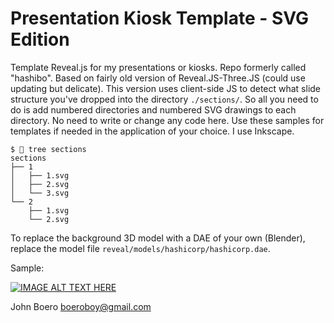 # Presentation Kiosk Template - SVG Edition
Template Reveal.js for my presentations or kiosks. Repo formerly called "hashibo". Based on fairly old version of Reveal.JS-Three.JS (could use updating but delicate). This version uses client-side JS to detect what slide structure you've dropped into the directory `./sections/`. So all you need to do is add numbered directories and numbered SVG drawings to each directory.  No need to write or change any code here.  Use these samples for templates if needed in the application of your choice.  I use Inkscape.

```
$  tree sections
sections
├── 1
│   ├── 1.svg
│   ├── 2.svg
│   └── 3.svg
└── 2
    ├── 1.svg
    └── 2.svg
```
To replace the background 3D model with a DAE of your own (Blender), replace the model file `reveal/models/hashicorp/hashicorp.dae`.

Sample:

[![IMAGE ALT TEXT HERE](https://img.youtube.com/vi/B56IL7125xM/0.jpg)](https://www.youtube.com/watch?v=B56IL7125xM)

John Boero
boeroboy@gmail.com
